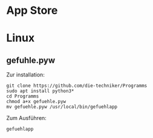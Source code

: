 # App Store
# Linux

## gefuhle.pyw

Zur installation:

    git clone https://github.com/die-techniker/Programms
    sudo apt install python3*
    cd Programms
    chmod a+x gefuehle.pyw
    mv gefuehle.pyw /usr/local/bin/gefuehlapp

Zum Ausführen:

    gefuehlapp
